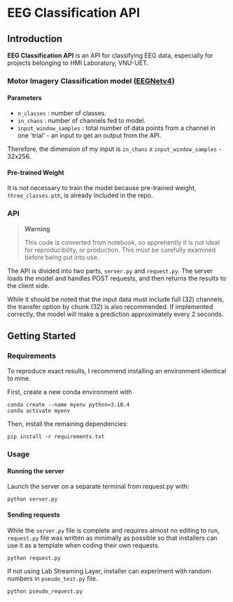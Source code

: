 # EEG Classification API

## Introduction
**EEG Classification API** is an API for classifying EEG data, especially for projects belonging to HMI Laboratory, VNU-UET.

### Motor Imagery Classification model ([EEGNetv4](https://arxiv.org/abs/1611.08024))
#### Parameters
- `n_classes` : number of classes.
- `in_chans` : number of channels fed to model.
- `input_window_samples` : total number of data points from a channel in one 'trial' - an input to get an output from the API.

Therefore, the dimension of my input is `in_chans` x `input_window_samples` - 32x256.

#### Pre-trained Weight
It is not necessary to train the model because pre-trained weight, `three_classes.pth`, is already included in the repo. 

### API
> **Warning**
> 
> This code is converted from notebook, so apprehently it is not ideal for reproducibility, or production. This must be carefully examined before being put into use.

The API is divided into two parts, `server.py` and `request.py`. The server loads the model and handles POST requests, and then returns the results to the client side.

While it should be noted that the input data must include full (32) channels, the transfer option by chunk (32) is also recommended. If implemented correctly, the model will make a prediction approximately every 2 seconds.

## Getting Started

### Requirements
To reproduce exact results, I recommend installing an environment identical to mine.

First, create a new conda environment with
```
conda create --name myenv python=3.10.4
conda activate myenv
```
Then, install the remaining dependencies:
```
pip install -r requirements.txt
```

### Usage
#### Running the server

Launch the server on a separate terminal from request.py with:

```
python server.py
```

#### Sending requests

While the `server.py` file is complete and requires almost no editing to run, `request.py` file was written as minimally as possible so that installers can use it as a template when coding their own requests.

```
python request.py
```

If not using Lab Streaming Layer, installer can experiment with random numbers in `pseudo_test.py` file.

```
python pseudo_request.py
```
